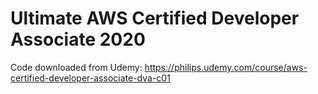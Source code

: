 # Ultimate AWS Certified Developer Associate 2020

Code downloaded from Udemy: https://philips.udemy.com/course/aws-certified-developer-associate-dva-c01
